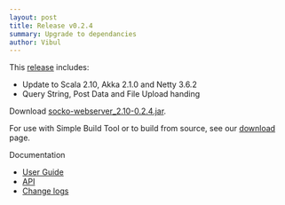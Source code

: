 ```yaml
---
layout: post
title: Release v0.2.4
summary: Upgrade to dependancies
author: Vibul
---
```


This [release](https://github.com/mashupbots/socko/issues?milestone=8&page=1&state=closed) includes:
 - Update to Scala 2.10, Akka 2.1.0 and Netty 3.6.2
 - Query String, Post Data and File Upload handing

Download [socko-webserver_2.10-0.2.4.jar](https://oss.sonatype.org/content/groups/public/org/mashupbots/socko/socko-webserver_2.10/0.2.4/socko-webserver_2.10-0.2.4.jar).

For use with Simple Build Tool or to build from source, see our [download](/download.html) page.

Documentation
 - [User Guide](/docs/0.2.4/guides/user_guide.html)
 - [API](/docs/0.2.4/api/)
 - [Change logs](https://github.com/mashupbots/socko/issues?milestone=8&page=1&state=closed)



